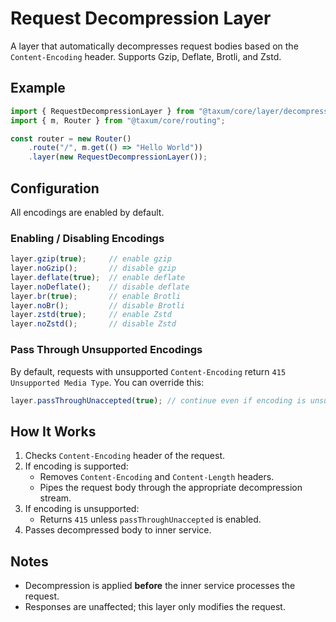 # Request Decompression Layer

A layer that automatically decompresses request bodies based on the `Content-Encoding` header. Supports Gzip, Deflate,
Brotli, and Zstd. 

## Example

```ts
import { RequestDecompressionLayer } from "@taxum/core/layer/decompression";
import { m, Router } from "@taxum/core/routing";

const router = new Router()
    .route("/", m.get(() => "Hello World"))
    .layer(new RequestDecompressionLayer());
```

## Configuration

All encodings are enabled by default.

### Enabling / Disabling Encodings

```ts
layer.gzip(true);     // enable gzip
layer.noGzip();       // disable gzip
layer.deflate(true);  // enable deflate
layer.noDeflate();    // disable deflate
layer.br(true);       // enable Brotli
layer.noBr();         // disable Brotli
layer.zstd(true);     // enable Zstd
layer.noZstd();       // disable Zstd
```

### Pass Through Unsupported Encodings

By default, requests with unsupported `Content-Encoding` return `415 Unsupported Media Type`. You can override this:

```ts
layer.passThroughUnaccepted(true); // continue even if encoding is unsupported
```

## How It Works

1. Checks `Content-Encoding` header of the request.
2. If encoding is supported:
    - Removes `Content-Encoding` and `Content-Length` headers.
    - Pipes the request body through the appropriate decompression stream.
3. If encoding is unsupported:
    - Returns `415` unless `passThroughUnaccepted` is enabled.
4. Passes decompressed body to inner service.

## Notes

- Decompression is applied **before** the inner service processes the request.
- Responses are unaffected; this layer only modifies the request.
